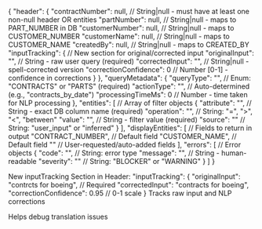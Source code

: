 {
  "header": {
    "contractNumber": null,      // String|null - must have at least one non-null header OR entities
    "partNumber": null,          // String|null - maps to PART_NUMBER in DB
    "customerNumber": null,      // String|null - maps to CUSTOMER_NUMBER
    "customerName": null,        // String|null - maps to CUSTOMER_NAME
    "createdBy": null,           // String|null - maps to CREATED_BY
    "inputTracking": {           // New section for original/corrected input
      "originalInput": "",       // String - raw user query (required)
      "correctedInput": "",      // String|null - spell-corrected version
      "correctionConfidence": 0  // Number [0-1] - confidence in corrections
    }
  },
  "queryMetadata": {
    "queryType": "",             // Enum: "CONTRACTS" or "PARTS" (required)
    "actionType": "",            // Auto-determined (e.g., "contracts_by_date")
    "processingTimeMs": 0        // Number - time taken for NLP processing
  },
  "entities": [                  // Array of filter objects
    {
      "attribute": "",           // String - exact DB column name (required)
      "operation": "",           // String: "=", ">", "<", "between"
      "value": "",               // String - filter value (required)
      "source": ""               // String: "user_input" or "inferred"
    }
  ],
  "displayEntities": [           // Fields to return in output
    "CONTRACT_NUMBER",           // Default field
    "CUSTOMER_NAME",             // Default field
    ""                           // User-requested/auto-added fields
  ],
  "errors": [                    // Error objects
    {
      "code": "",                // String: error type
      "message": "",             // String - human-readable
      "severity": ""             // String: "BLOCKER" or "WARNING"
    }
  ]
}

New inputTracking Section in Header:
"inputTracking": {
  "originalInput": "contrcts for boeing",  // Required
  "correctedInput": "contracts for boeing", 
  "correctionConfidence": 0.95             // 0-1 scale
}
Tracks raw input and NLP corrections

Helps debug translation issues